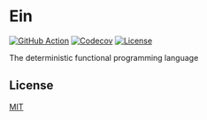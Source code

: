 # Ein

[![GitHub Action](https://img.shields.io/github/workflow/status/ein-lang/ein/test?style=flat-square)](https://github.com/ein-lang/ein/actions?query=workflow%3Atest)
[![Codecov](https://img.shields.io/codecov/c/github/ein-lang/ein.svg?style=flat-square)](https://codecov.io/gh/ein-lang/ein)
[![License](https://img.shields.io/github/license/ein-lang/ein.svg?style=flat-square)](LICENSE)

The deterministic functional programming language

## License

[MIT](LICENSE)
